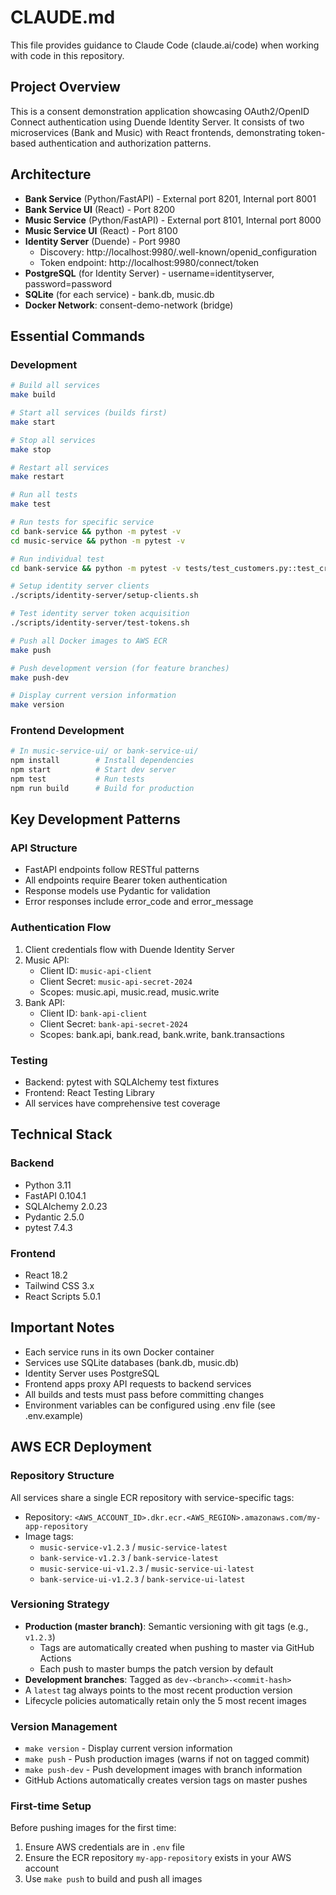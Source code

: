# CLAUDE.md

This file provides guidance to Claude Code (claude.ai/code) when working with code in this repository.

## Project Overview

This is a consent demonstration application showcasing OAuth2/OpenID Connect authentication using Duende Identity Server. It consists of two microservices (Bank and Music) with React frontends, demonstrating token-based authentication and authorization patterns.

## Architecture

- **Bank Service** (Python/FastAPI) - External port 8201, Internal port 8001
- **Bank Service UI** (React) - Port 8200  
- **Music Service** (Python/FastAPI) - External port 8101, Internal port 8000
- **Music Service UI** (React) - Port 8100
- **Identity Server** (Duende) - Port 9980
  - Discovery: http://localhost:9980/.well-known/openid_configuration
  - Token endpoint: http://localhost:9980/connect/token
- **PostgreSQL** (for Identity Server) - username=identityserver, password=password
- **SQLite** (for each service) - bank.db, music.db
- **Docker Network**: consent-demo-network (bridge)

## Essential Commands

### Development
```bash
# Build all services
make build

# Start all services (builds first)
make start

# Stop all services
make stop

# Restart all services
make restart

# Run all tests
make test

# Run tests for specific service
cd bank-service && python -m pytest -v
cd music-service && python -m pytest -v

# Run individual test
cd bank-service && python -m pytest -v tests/test_customers.py::test_create_customer

# Setup identity server clients
./scripts/identity-server/setup-clients.sh

# Test identity server token acquisition
./scripts/identity-server/test-tokens.sh

# Push all Docker images to AWS ECR
make push

# Push development version (for feature branches)
make push-dev

# Display current version information
make version
```

### Frontend Development
```bash
# In music-service-ui/ or bank-service-ui/
npm install        # Install dependencies
npm start          # Start dev server
npm test           # Run tests
npm run build      # Build for production
```

## Key Development Patterns

### API Structure
- FastAPI endpoints follow RESTful patterns
- All endpoints require Bearer token authentication
- Response models use Pydantic for validation
- Error responses include error_code and error_message

### Authentication Flow
1. Client credentials flow with Duende Identity Server
2. Music API: 
   - Client ID: `music-api-client`
   - Client Secret: `music-api-secret-2024`
   - Scopes: music.api, music.read, music.write
3. Bank API: 
   - Client ID: `bank-api-client`
   - Client Secret: `bank-api-secret-2024`
   - Scopes: bank.api, bank.read, bank.write, bank.transactions

### Testing
- Backend: pytest with SQLAlchemy test fixtures
- Frontend: React Testing Library
- All services have comprehensive test coverage

## Technical Stack

### Backend
- Python 3.11
- FastAPI 0.104.1
- SQLAlchemy 2.0.23
- Pydantic 2.5.0
- pytest 7.4.3

### Frontend
- React 18.2
- Tailwind CSS 3.x
- React Scripts 5.0.1

## Important Notes

- Each service runs in its own Docker container
- Services use SQLite databases (bank.db, music.db)
- Identity Server uses PostgreSQL
- Frontend apps proxy API requests to backend services
- All builds and tests must pass before committing changes
- Environment variables can be configured using .env file (see .env.example)

## AWS ECR Deployment

### Repository Structure
All services share a single ECR repository with service-specific tags:
- Repository: `<AWS_ACCOUNT_ID>.dkr.ecr.<AWS_REGION>.amazonaws.com/my-app-repository`
- Image tags:
  - `music-service-v1.2.3` / `music-service-latest`
  - `bank-service-v1.2.3` / `bank-service-latest`
  - `music-service-ui-v1.2.3` / `music-service-ui-latest`
  - `bank-service-ui-v1.2.3` / `bank-service-ui-latest`

### Versioning Strategy
- **Production (master branch)**: Semantic versioning with git tags (e.g., `v1.2.3`)
  - Tags are automatically created when pushing to master via GitHub Actions
  - Each push to master bumps the patch version by default
- **Development branches**: Tagged as `dev-<branch>-<commit-hash>`
- A `latest` tag always points to the most recent production version
- Lifecycle policies automatically retain only the 5 most recent images

### Version Management
- `make version` - Display current version information
- `make push` - Push production images (warns if not on tagged commit)
- `make push-dev` - Push development images with branch information
- GitHub Actions automatically creates version tags on master pushes

### First-time Setup
Before pushing images for the first time:
1. Ensure AWS credentials are in `.env` file
2. Ensure the ECR repository `my-app-repository` exists in your AWS account
3. Use `make push` to build and push all images